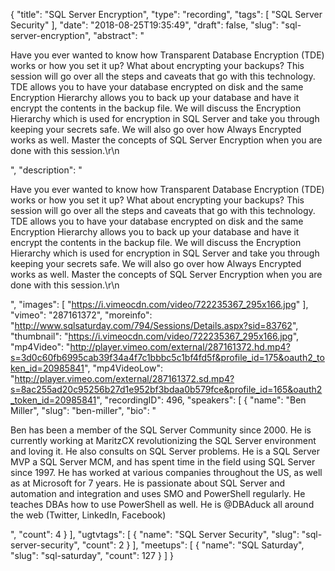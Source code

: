 {
  "title": "SQL Server Encryption",
  "type": "recording",
  "tags": [
    "SQL Server Security"
  ],
  "date": "2018-08-25T19:35:49",
  "draft": false,
  "slug": "sql-server-encryption",
  "abstract": "<p>Have you ever wanted to know how Transparent Database Encryption (TDE) works or how you set it up? What about encrypting your backups? This session will go over all the steps and caveats that go with this technology. TDE allows you to have your database encrypted on disk and the same Encryption Hierarchy allows you to back up your database and have it encrypt the contents in the backup file.  We will discuss the Encryption Hierarchy which is used for encryption in SQL Server and take you through keeping your secrets safe. We will also go over how Always Encrypted works as well. Master the concepts of SQL Server Encryption when you are done with this session.\r\n</p>",
  "description": "<p>Have you ever wanted to know how Transparent Database Encryption (TDE) works or how you set it up? What about encrypting your backups? This session will go over all the steps and caveats that go with this technology. TDE allows you to have your database encrypted on disk and the same Encryption Hierarchy allows you to back up your database and have it encrypt the contents in the backup file.  We will discuss the Encryption Hierarchy which is used for encryption in SQL Server and take you through keeping your secrets safe. We will also go over how Always Encrypted works as well. Master the concepts of SQL Server Encryption when you are done with this session.\r\n</p>",
  "images": [
    "https://i.vimeocdn.com/video/722235367_295x166.jpg"
  ],
  "vimeo": "287161372",
  "moreinfo": "http://www.sqlsaturday.com/794/Sessions/Details.aspx?sid=83762",
  "thumbnail": "https://i.vimeocdn.com/video/722235367_295x166.jpg",
  "mp4Video": "http://player.vimeo.com/external/287161372.hd.mp4?s=3d0c60fb6995cab39f34a4f7c1bbbc5c1bf4fd5f&profile_id=175&oauth2_token_id=20985841",
  "mp4VideoLow": "http://player.vimeo.com/external/287161372.sd.mp4?s=8ac255ad20c95256b27d1e952bf3bdaa0b579fce&profile_id=165&oauth2_token_id=20985841",
  "recordingID": 496,
  "speakers": [
    {
      "name": "Ben Miller",
      "slug": "ben-miller",
      "bio": "<p>Ben has been a member of the SQL Server Community since 2000. He is currently working at MaritzCX revolutionizing the SQL Server environment and loving it. He also consults on SQL Server problems.  He is a SQL Server MVP a SQL Server MCM, and has spent time in the field using SQL Server since 1997. He has worked at various companies throughout the US, as well as at Microsoft for 7 years. He is passionate about SQL Server and automation and integration and uses SMO and PowerShell regularly. He teaches DBAs how to use PowerShell as well. He is @DBAduck all around the web (Twitter, LinkedIn, Facebook)</p>",
      "count": 4
    }
  ],
  "ugtvtags": [
    {
      "name": "SQL Server Security",
      "slug": "sql-server-security",
      "count": 2
    }
  ],
  "meetups": [
    {
      "name": "SQL Saturday",
      "slug": "sql-saturday",
      "count": 127
    }
  ]
}